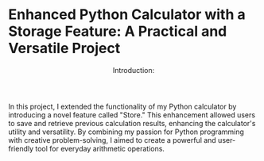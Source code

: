 <h1> Enhanced Python Calculator with a Storage Feature: A Practical and Versatile Project </h1>
<header>Introduction:</header>
<p>
  In this project, I extended the functionality of my Python calculator by introducing a novel feature called "Store." This enhancement allowed users to save and retrieve previous calculation results, enhancing the calculator's utility and versatility. By combining my passion for Python programming with creative problem-solving, I aimed to create a powerful and user-friendly tool for everyday arithmetic operations.
</p>
<div>
<img src="https://drive.google.com/file/d/1aQacsROh827PRLPg2r0L3w5J9matJAdP/view?usp=sharing" height="500px" width="auto/>
<img src="https://drive.google.com/file/d/19bP6pZeoG7ZQZVpg3akvaRxreF-ygwB0/view?usp=sharing" height="500px" width="auto/>
</div>
<div>
<header>Project Description:</header>

<p>
  Building upon the basic calculator, the upgraded version now included a storage mechanism. After each calculation, the result was stored in a history log, allowing users to access and review their past calculations at any time. This feature added convenience and practicality, making the calculator suitable for both quick calculations and more complex tasks.
  
</p>
</div>
<div>
<header>Development Process:</header> 
  <ul>
    <li>
      
Integration of Storage Feature: To implement the storage functionality, I utilized Python data structures such as lists or dictionaries to create a history log. After each successful calculation, the result was appended to the log with relevant metadata (e.g., timestamp).
    </li>
    <li>
User Interaction: To enable users to access the stored results, I introduced an additional option in the calculator's interface. Users could choose to view their calculation history and select a specific entry for further examination or reuse.
    
    </li>
  <li>
Persistence: To ensure data persistence, I explored various approaches like saving the history log to a file or using a database. I opted for a simple file-based solution, allowing users to access their history even after closing and reopening the calculator.
    
  </li>
  <li>
    
Error Handling and Data Validation: I extended error handling to cover potential issues related to the storage feature, such as empty logs or invalid inputs when accessing past calculations.
  </li>
  <li>
    
User Interface Improvements: To create an intuitive and user-friendly interface, I added clear instructions for accessing the storage feature and viewing past calculations. Moreover, I integrated commands to manage the storage efficiently, such as clearing the log or exporting it to an external file.
  </li>
  </ul>
</div>





<div>
<header>Outcome:</header> 
  <p>
The final product was a more powerful and practical Python calculator, equipped with a user-friendly storage feature. Users could effortlessly retrieve past calculation results and utilize them for subsequent operations. The calculator now served as a versatile tool for both quick computations and advanced mathematical tasks.
    
  </p>
  
</div>
<div>
<header>Key Learnings:</header> 
  <p>
    Expanded my Python programming skills by incorporating complex features like data storage and retrieval.
Gained insights into working with data structures for organizing and managing historical data.
Learned about data persistence techniques, ensuring seamless access to previous results across sessions.
Enhanced the user experience by adding intuitive instructions and commands for the storage feature.

  </p>
</div>

<div>
<header>Conclusion:</header> 
  <p>
The process of developing an enhanced Python calculator with a storage feature was both enlightening and fulfilling. By empowering users to store and access their past calculations, the calculator became a valuable tool for everyday use and more demanding mathematical operations. This project has inspired me to explore further possibilities for improving calculator functionalities and has deepened my enthusiasm for Python programming and software development.

  </p>
</div>







